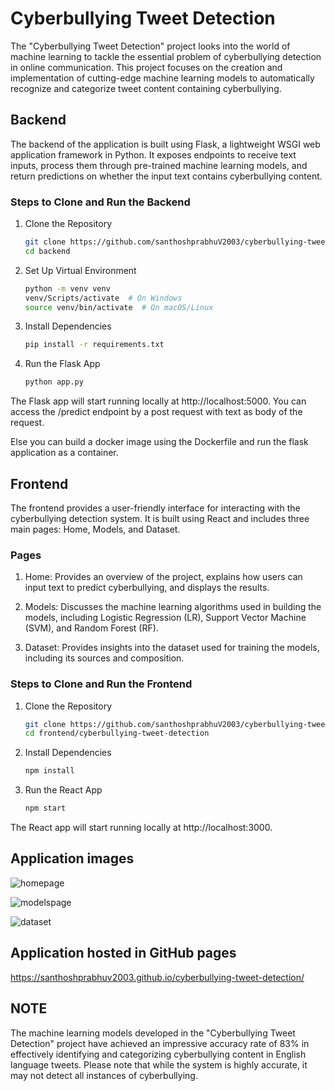 # Cyberbullying Tweet Detection

The "Cyberbullying Tweet Detection" project looks into the world of machine learning to tackle the essential problem of cyberbullying detection in online communication. This project focuses on the creation and implementation of cutting-edge machine learning models to automatically recognize and categorize tweet content containing cyberbullying.

## Backend

The backend of the application is built using Flask, a lightweight WSGI web application framework in Python. It exposes endpoints to receive text inputs, process them through pre-trained machine learning models, and return predictions on whether the input text contains cyberbullying content.

### Steps to Clone and Run the Backend

1. Clone the Repository

    ```bash
    git clone https://github.com/santhoshprabhuV2003/cyberbullying-tweet-detection.git
    cd backend
    ```

2. Set Up Virtual Environment

    ```bash
    python -m venv venv
    venv/Scripts/activate  # On Windows
    source venv/bin/activate  # On macOS/Linux
    ```

3. Install Dependencies

    ```bash
    pip install -r requirements.txt
    ```

4. Run the Flask App

    ```bash
    python app.py
    ```

The Flask app will start running locally at http://localhost:5000. You can access the /predict endpoint by a post request with text as body of the request.

Else you can build a docker image using the Dockerfile and run the flask application as a container.

## Frontend

The frontend provides a user-friendly interface for interacting with the cyberbullying detection system. It is built using React and includes three main pages: Home, Models, and Dataset.

### Pages

1. Home: Provides an overview of the project, explains how users can input text to predict cyberbullying, and displays the results.

2. Models: Discusses the machine learning algorithms used in building the models, including Logistic Regression (LR), Support Vector Machine (SVM), and Random Forest (RF).

3. Dataset: Provides insights into the dataset used for training the models, including its sources and composition.

### Steps to Clone and Run the Frontend

1. Clone the Repository

    ```bash
    git clone https://github.com/santhoshprabhuV2003/cyberbullying-tweet-detection.git
    cd frontend/cyberbullying-tweet-detection
    ```

2. Install Dependencies

    ```bash
    npm install
    ```

3. Run the React App

    ```bash
    npm start
    ```

The React app will start running locally at http://localhost:3000.

## Application images

![homepage](https://github.com/santhoshprabhuV2003/cyberbullying-tweet-detection/assets/138225962/e66bf46f-189b-41e2-990f-4404fbf272fb)

![modelspage](https://github.com/santhoshprabhuV2003/cyberbullying-tweet-detection/assets/138225962/2763eaae-ab78-43ac-b9b1-81a2954dc1c5)

![dataset](https://github.com/santhoshprabhuV2003/cyberbullying-tweet-detection/assets/138225962/566ee214-30db-4cac-b20c-7338d8a8f23f)

## Application hosted in GitHub pages

https://santhoshprabhuv2003.github.io/cyberbullying-tweet-detection/

## NOTE

The machine learning models developed in the "Cyberbullying Tweet Detection" project have achieved an impressive accuracy rate of 83% in effectively identifying and categorizing cyberbullying content in English language tweets. Please note that while the system is highly accurate, it may not detect all instances of cyberbullying.

